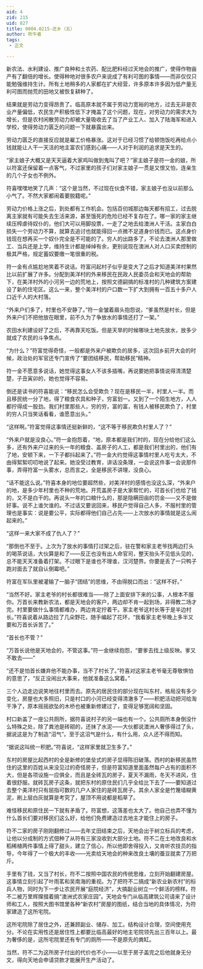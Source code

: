 ```yaml
---
aid: 4
zid: 215
uid: 827
title: 0004.0215-还乡（五）
author: 吹牛者
tags: 
 - 正文

---
```




  新农法、水利建设、推广良种和土农药、配比肥料经过天地会的推广，使得作物亩产有了翻倍的增长。使得种地对很多农户来说成了有利可图的事情——而非仅仅只能勉强维持生计。所有土地稍多的人家都在扩大经营，许多原本许多因为低产量无利可图而抛荒的田地又被恢复耕种了。

  结果就是劳动力变得昂贵了。临高原本就不属于劳动力宽裕的地方，过去无非是农业产量偏低，农民生产积极性低下才掩盖了这个问题，现在，对劳动力的需求大为增长，但是农村闲散劳动力却被大量吸收去了当了产业工人、加入了陆海军和进入学校，使得劳动力匮乏的问题一下就暴露出来。

  劳动力匮乏的直接反应就是雇工价格暴涨。这对于已经习惯了给顿饱饭吃再给点小钱就能让人干一天活的地主富农们感到心痛——人对于利润的追求是天生的。

  “家主娘子大概又是天天逼着大家鸡叫做到鬼叫了吧？”家主娘子是符一金的娘，所以符富还保留着一点客气，不过家里的孩子们对家主娘子一贯是又恨又怕，连亲生的几个子女也不例外。

  符喜嘿嘿地笑了几声：“这个是当然，不过现在伙食不错，家主娘子也没以前那么小气了。不然大家都闹着要脱籍呢。”

  劳动力价格上涨之后，到处都有工作机会。包括百仞城那边每天都有招工，过去脱离主家就有可能失去生活来源，甚至饿死的危险已经不复存在了。哪一家的家主继续压榨虐待奴仆的，他们大可以用脚投票，一走了之地去给澳洲人干活。主家白白损失一个劳动力不算，就算去追讨也就能得回一点微不足道身价钱而已。这点身价钱现在想再买一个奴仆完全是不可能的了。穷人的出路多了，不论去澳洲人那里做工、当兵还是上学，维持生计都是绰绰有余，更别说现在澳洲人对人口买卖控制的极其严格，规定蓄奴要缴一笔很重的税。

  符一金有点尴尬地笑着不说话。符富问起村子似乎是变大了之后才知道美洋村果然比以前扩展了许多。分配到美洋村的外来移民在民政人民委员会和天地会的帮助下，在美洋村外的小河另一边的荒地上，按照文德嗣搞的标准村的几种建筑方案建设了新的住宅区。这么一来，整个美洋村的户口数一下扩大到拥有一百五十多户人口近千人的大村落。

  “外来户们多了，村里也不安静了。”符一金皱着眉头抱怨说，“爹虽然是村长，但是外来户们不把他放在眼里，前不久为了争放水的事情还打了一架。”

  农田水利建设好了之后，不再靠天吃饭。但是天旱的时候哪块土地先放水，放多少就成了农民的斗争焦点。

  “为什么？”符富觉得奇怪，一般都是外来户被欺负的居多，这次回乡前开大会的时候，政治处的军官还专门宣传了“要团结移民，帮助移民”精神。

  符一金不愿意多说话，她觉得这事女人不该多插嘴，再说要她把事情说得清清楚楚，子丑寅卯的，她也觉得不容易。

  倒还是读书的符喜能说：“移民怎么会受欺负？现在是移民一半，村里人一半。而且移民统一分了地，得了粮食农具和种子，穷富划一。又到了一个陌生地方，人人都拧得成一股劲。我们村里那些人，穷的穷，富的富，有钱人被移民欺负了，村里的穷人只当笑话看看，谁愿意出头。”

  “这样啊。”符富觉得这事情还挺新鲜的，“这不等于移民欺负村里人了？”

  “外来户就是没良心。”符一金抱怨着，“地，原本都是我们村的，现在分给他们这么多，还有外来户过来的头一年的粮食、盖房子的人工，都是我们村里出的，他们有了地，安顿下来，一下子都抖起来了。”符一金大约觉得这事情村里人吃亏太大，不由得絮絮叨叨地说了起来。她没受过教育，讲话没条理，一会说这件事一会说那件事，弄得符富一头雾水，总而言之，全是移民不讲理，没良心。

  “话不能这么说。”符喜本身的地位要超然些，对美洋村的感情也没这么深，“外来户的地，是多少年村里也不种的荒地。开荒盖房子是大家帮忙的，可首长们也给了钱的，又不是白干的。再说头一年的口粮什么的，那是隐瞒田亩的罚金——又不是做好事。说不上谁欠谁的。不过话又要说回来，移民户觉得自己人多，不服村里的管理也是事实：说是要公平，实际都得他们自己占先——上次放水的事情就是这么闹起来的。”

  “这样一来大家不成了仇人了？”

  “那倒也不至于。上次为了放水的事情打过架之后，驻在警和家主老爷找两边打头的喝茶说话，大伙算是和了——反正也没有出人命官司，整天抬头不见低头见的，总不能天天准备着打架。不过眼下是谁也不理谁，汉河楚界。你要是丢了一只鸭子跑对面去了就自认倒霉吧。”

  符富在军队里被灌输了一脑子“团结”的思维，不由得脱口而出：“这样不好。”

  “当然不好。家主老爷的村长都很难当——除了上面安排下来的公事，人根本不服你。万首长来教新农法，都是天地会的客户，两边却不肯一起到场，非得教二场才完。村里要做什么事情都难办，两边肯定拧着干。家主老爷这村长等于是半边村长。”符喜说着从路边拉了几朵野花，随手编起了花环，“我看家主老爷晚上多半又要和万首长诉苦了。”

  “首长也不管？”

  “万首长说他是天地会的，不管这事。”符一金继续抱怨，“要爹去找上级反映。爹又不敢去——”

  “还不是怕首长嫌弃他不能办事，当不了村长了。”符喜对这家主老爷毫无尊敬惧怕的意思了，“反正没闹出大事来，他就准备这么窝着。”

  三个人边走边说笑地往村里而去。原先的居民住的部分现在叫东村，格局没有多少变化，房屋也大多照旧，只是村口的小河已经变得清澈多了——积肥活动把河给淘干净了，原本摇摇欲坠的木桥也被重新修建过了，变得足够宽阔和坚固。

  村口新盖了一座公共厕所，据符喜说村子的另一端也有一个。公共厕所本身倒没什么特殊之处，除了粪池是砖砌的，还抹了水泥——大伙都说澳洲人奢侈得过了头，据说这是为了制造“沼气”。至于这沼气是什么，有什么用，众人还不得而知。

  “据说这叫统一积肥。”符喜说，“这样家里就卫生多了。”

  东村的房屋比起西村的全是新修的堡垒式的房子显得陈旧破落。西村的新移民虽然住的这里的百姓从来没见过的奇怪房子，但是符富知道里面虽然每户占有的面积不大，但是各项设施一应俱全，而且是全砖瓦的房子，夏天不漏雨，冬天不进风，住着很舒服。就砖瓦房子这条，就把东村的原住民们几乎全给比下去了——要知道过去整个美洋村只有屈指可数的几户人家住的是砖瓦房子。其余人家全是竹篾墙糊黄泥，刷上层白灰就算是考究了，屋顶不用说都是稻草了。

  难怪移民和原住民一下就有矛盾了。符富想，这落差也太大了。他自己也弄不懂为什么首长们要对移民们这么好，给他们免费建造过去地主才能住上的房子。

  符不二家的房子刚刚翻修过——去年丈田结束之后，天地会出于树立标兵的考虑，让他以分成制的方式佃种了从符有三家没收到大部分土地。符不二在土地改良和水稻稀植两件事情上得了甜头，建立了信心，所以他即舍得投入，又肯听农技员的指导，今年得了一个极大的丰收——光卖给天地会的种来改良土壤的蚕豆就卖了万把斤。

  手里有了钱，又当了村长，符不二按照中国农民的传统思维，立刻开始翻建房屋。这事情立刻引起了叶雨茗和吴南海的重视。为了把符不二搞成“新农业新农村”的标兵人物，同时为下一步让农民开展“庭院经济”，大搞副业树立一个鲜活的榜样。符不二被万里辉撺掇着搞“澳洲式农家庄园”。天地会专门从临高建筑公司请来了设计师和工人，按照大图书馆里各种“新农村”房屋的图纸，结合当地的具体情况，为符家建造了这所宅院。

  这所宅院除了居住之外，还兼顾副业、储存、加工。结构设计合理，空间使用充分。不论在实用性还是居住性上都要比临高最好的地主宅院领先出三百年以上。最为奢侈的是，这所宅院里还有专门的厕所——不是原先的粪缸。

  当然，符不二为这所房子付出的代价也不小——以至于房子盖完之后他就身无分文，得向天地会申请贷款才能展开生产活动了。


